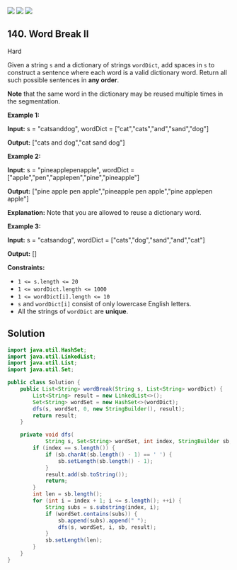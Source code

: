[![](https://img.shields.io/github/stars/javadev/LeetCode-in-Java?label=Stars&style=flat-square)](https://github.com/javadev/LeetCode-in-Java)
[![](https://img.shields.io/github/forks/javadev/LeetCode-in-Java?label=Fork%20me%20on%20GitHub%20&style=flat-square)](https://github.com/javadev/LeetCode-in-Java/fork)
[![](https://img.shields.io/badge/-LeetCode%20in%20Kotlin-blue?style=flat-square)](https://github.com/javadev/LeetCode-in-Kotlin)

## 140\. Word Break II

Hard

Given a string `s` and a dictionary of strings `wordDict`, add spaces in `s` to construct a sentence where each word is a valid dictionary word. Return all such possible sentences in **any order**.

**Note** that the same word in the dictionary may be reused multiple times in the segmentation.

**Example 1:**

**Input:** s = "catsanddog", wordDict = ["cat","cats","and","sand","dog"]

**Output:** ["cats and dog","cat sand dog"] 

**Example 2:**

**Input:** s = "pineapplepenapple", wordDict = ["apple","pen","applepen","pine","pineapple"]

**Output:** ["pine apple pen apple","pineapple pen apple","pine applepen apple"]

**Explanation:** Note that you are allowed to reuse a dictionary word. 

**Example 3:**

**Input:** s = "catsandog", wordDict = ["cats","dog","sand","and","cat"]

**Output:** [] 

**Constraints:**

*   `1 <= s.length <= 20`
*   `1 <= wordDict.length <= 1000`
*   `1 <= wordDict[i].length <= 10`
*   `s` and `wordDict[i]` consist of only lowercase English letters.
*   All the strings of `wordDict` are **unique**.

## Solution

```java
import java.util.HashSet;
import java.util.LinkedList;
import java.util.List;
import java.util.Set;

public class Solution {
    public List<String> wordBreak(String s, List<String> wordDict) {
        List<String> result = new LinkedList<>();
        Set<String> wordSet = new HashSet<>(wordDict);
        dfs(s, wordSet, 0, new StringBuilder(), result);
        return result;
    }

    private void dfs(
            String s, Set<String> wordSet, int index, StringBuilder sb, List<String> result) {
        if (index == s.length()) {
            if (sb.charAt(sb.length() - 1) == ' ') {
                sb.setLength(sb.length() - 1);
            }
            result.add(sb.toString());
            return;
        }
        int len = sb.length();
        for (int i = index + 1; i <= s.length(); ++i) {
            String subs = s.substring(index, i);
            if (wordSet.contains(subs)) {
                sb.append(subs).append(" ");
                dfs(s, wordSet, i, sb, result);
            }
            sb.setLength(len);
        }
    }
}
```